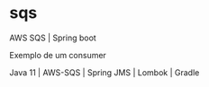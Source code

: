 # sqs
AWS SQS | Spring boot 

Exemplo de um consumer

Java 11 |
AWS-SQS |
Spring JMS |
Lombok |
Gradle
